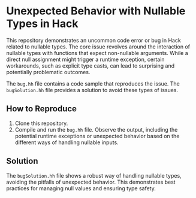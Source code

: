 # Unexpected Behavior with Nullable Types in Hack

This repository demonstrates an uncommon code error or bug in Hack related to nullable types.  The core issue revolves around the interaction of nullable types with functions that expect non-nullable arguments. While a direct null assignment might trigger a runtime exception, certain workarounds, such as explicit type casts, can lead to surprising and potentially problematic outcomes.

The `bug.hh` file contains a code sample that reproduces the issue. The `bugSolution.hh` file provides a solution to avoid these types of issues.

## How to Reproduce

1. Clone this repository.
2. Compile and run the `bug.hh` file. Observe the output, including the potential runtime exceptions or unexpected behavior based on the different ways of handling nullable inputs.

## Solution

The `bugSolution.hh` file shows a robust way of handling nullable types, avoiding the pitfalls of unexpected behavior. This demonstrates best practices for managing null values and ensuring type safety.